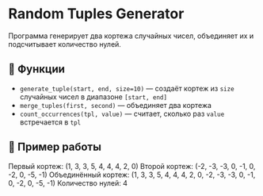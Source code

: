 # Random Tuples Generator

Программа генерирует два кортежа случайных чисел, объединяет их и подсчитывает количество нулей.

## 🔧 Функции

- `generate_tuple(start, end, size=10)` — создаёт кортеж из `size` случайных чисел в диапазоне `[start, end]`
- `merge_tuples(first, second)` — объединяет два кортежа
- `count_occurrences(tpl, value)` — считает, сколько раз `value` встречается в `tpl`

## 📌 Пример работы

Первый кортеж: (1, 3, 3, 5, 4, 4, 4, 2, 0)
Второй кортеж: (-2, -3, -3, 0, -1, 0, -2, 0, -5, -1)
Объединённый кортеж: (1, 3, 3, 5, 4, 4, 4, 2, 0, -2, -3, -3, 0, -1, 0, -2, 0, -5, -1)
Количество нулей: 4
